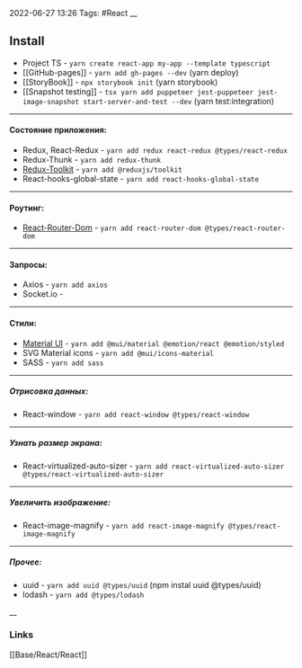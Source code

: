 2022-06-27 13:26
Tags: #React
__
## Install
- Project TS - `yarn create react-app my-app --template typescript`
- [[GitHub-pages]] - `yarn add gh-pages --dev` (yarn deploy)
- [[StoryBook]] - `npx storybook init` (yarn storybook)
- [[Snapshot testing]] - `tsx yarn add puppeteer jest-puppeteer jest-image-snapshot start-server-and-test --dev` (yarn test:integration)
---
#### Состояние приложения: 
- Redux, React-Redux - `yarn add redux react-redux @types/react-redux`
- Redux-Thunk - `yarn add redux-thunk`
- [Redux-Toolkit](https://redux-toolkit.js.org/) - `yarn add @reduxjs/toolkit`
- React-hooks-global-state - `yarn add react-hooks-global-state`

---
#### Роутинг:
- [React-Router-Dom](https://reactrouter.com/en/v6.3.0) - `yarn add react-router-dom @types/react-router-dom`
---
#### Запросы:
- Axios - `yarn add axios`
- Socket.io -
---
#### Стили:
- [Material UI](https://mui.com/) - `yarn add @mui/material @emotion/react @emotion/styled`
- SVG Material icons - `yarn add @mui/icons-material`
- SASS - `yarn add sass`
---
##### Отрисовка данных:
- React-window - `yarn add react-window @types/react-window`
---
##### Узнать размер экрана:
- React-virtualized-auto-sizer - `yarn add react-virtualized-auto-sizer @types/react-virtualized-auto-sizer`
---
##### Увеличить изображение:
- React-image-magnify - `yarn add react-image-magnify @types/react-image-magnify`
---
##### Прочее:
-  uuid - `yarn add uuid @types/uuid` (npm instal uuid @types/uuid)
- lodash - `yarn add @types/lodash`

__
### Links
[[Base/React/React]]